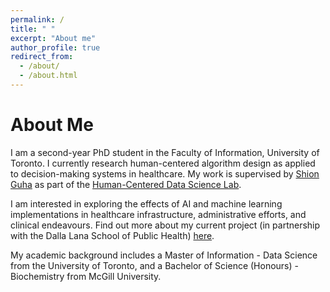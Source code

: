 ```yaml
---
permalink: /
title: " "
excerpt: "About me"
author_profile: true
redirect_from: 
  - /about/
  - /about.html
---
```


About Me
======
I am a second-year PhD student in the Faculty of Information, University of Toronto. I currently research human-centered algorithm design as applied to decision-making systems in healthcare. My work is supervised by [Shion Guha](https://ischool.utoronto.ca/profile/shion-guha/) as part of the [Human-Centered Data Science Lab](https://hcds-uoft.ca/). 

I am interested in exploring the effects of AI and machine learning implementations in healthcare infrastructure, administrative efforts, and clinical endeavours. Find out more about my current project (in partnership with the Dalla Lana School of Public Health) [here](https://cifar.ca/ai/ai-and-society/cifar-solution-networks/ai-for-diabetes-prediction-and-prevention/).

My academic background includes a Master of Information - Data Science from the University of Toronto, and a Bachelor of Science (Honours) - Biochemistry from McGill University.
